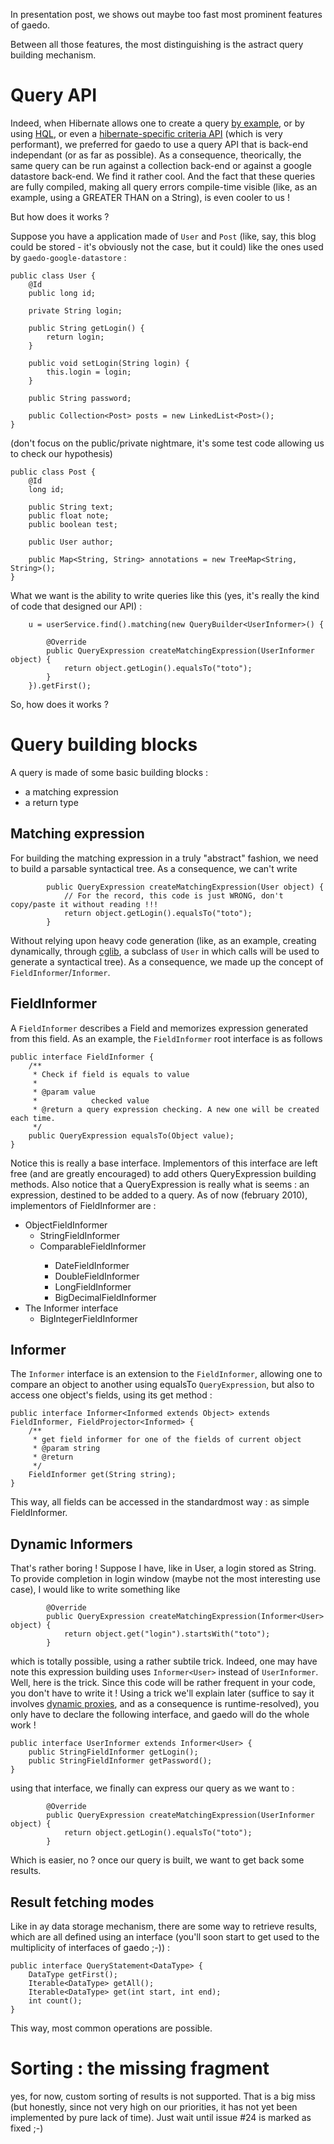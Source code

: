 In presentation post, we shows out maybe too fast most prominent features of gaedo. 

Between all those features, the most distinguishing is the astract query building mechanism.

Query API 
=========

Indeed, when Hibernate allows one to create a query [by example][1], or by using [HQL][2], or even a [hibernate-specific criteria API][3] (which is very performant), we preferred for gaedo to use a query API that is back-end independant (or as far as possible). As a consequence, theorically, the same query can be run against a collection back-end or against a google datastore back-end. We find it rather cool. And the fact that these queries are fully compiled, making all query errors compile-time visible (like, as an example, using a GREATER THAN on a String), is even cooler to us ! 

But how does it works ? 

Suppose you have a application made of `User` and `Post` (like, say, this blog could be stored - it's obviously not the case, but it could) like the ones used by `gaedo-google-datastore` : 

    public class User {
    	@Id
    	public long id;
     
    	private String login;
     
    	public String getLogin() {
    		return login;
    	}
     
    	public void setLogin(String login) {
    		this.login = login;
    	}
     
    	public String password;
     
    	public Collection<Post> posts = new LinkedList<Post>();
    }

(don't focus on the public/private nightmare, it's some test code allowing us to check our hypothesis)

    public class Post {
    	@Id
    	long id;
     
    	public String text;
    	public float note;
    	public boolean test;
     
    	public User author;
     
    	public Map<String, String> annotations = new TreeMap<String, String>();
    }

What we want is the ability to write queries like this (yes, it's really the kind of code that designed our API) :

		u = userService.find().matching(new QueryBuilder<UserInformer>() {
 
			@Override
			public QueryExpression createMatchingExpression(UserInformer object) {
				return object.getLogin().equalsTo("toto");
			}
		}).getFirst();

So, how does it works ? 

Query building blocks
=====================

A query is made of some basic building blocks : 

* a matching expression 
* a return type 

Matching expression 
-------------------

For building the matching expression in a truly "abstract" fashion, we need to build a parsable syntactical tree. As a consequence, we can't write

			public QueryExpression createMatchingExpression(User object) {
				// For the record, this code is just WRONG, don't copy/paste it without reading !!!
				return object.getLogin().equalsTo("toto");
			}

 Without relying upon heavy code generation (like, as an example, creating dynamically, through [cglib][4], a subclass of `User` in which calls will be used to generate a syntactical tree). As a consequence, we made up the concept of `FieldInformer`/`Informer`. 

FieldInformer 
-------------

A `FieldInformer` describes a Field and memorizes expression generated from this field. As an example, the `FieldInformer` root interface is as follows

    public interface FieldInformer {
    	/**
    	 * Check if field is equals to value
    	 * 
    	 * @param value
    	 *            checked value
    	 * @return a query expression checking. A new one will be created each time.
    	 */
    	public QueryExpression equalsTo(Object value);
    }

Notice this is really a base interface. Implementors of this interface are left free (and are greatly encouraged) to add others QueryExpression building methods. Also notice that a QueryExpression is really what is seems : an expression, destined to be added to a query. As of now (february 2010), implementors of FieldInformer are : 

   * ObjectFieldInformer 
      * StringFieldInformer 
      * ComparableFieldInformer<ComparableType> 
         * DateFieldInformer 
         * DoubleFieldInformer 
         * LongFieldInformer 
         * BigDecimalFieldInformer 
   * The Informer interface 
      * BigIntegerFieldInformer 
 
Informer 
--------

The `Informer` interface is an extension to the `FieldInformer`, allowing one to compare an object to another using equalsTo `QueryExpression`, but also to access one object's fields, using its get method :

    public interface Informer<Informed extends Object> extends FieldInformer, FieldProjector<Informed> {
    	/**
    	 * get field informer for one of the fields of current object
    	 * @param string
    	 * @return
    	 */
    	FieldInformer get(String string);
    }

 This way, all fields can be accessed in the standardmost way : as simple FieldInformer. 

Dynamic Informers 
-----------------

That's rather boring ! Suppose I have, like in User, a login stored as String. To provide completion in login window (maybe not the most interesting use case), I would like to write something like 

			@Override
			public QueryExpression createMatchingExpression(Informer<User> object) {
				return object.get("login").startsWith("toto");
			}

 which is totally possible, using a rather subtile trick. Indeed, one may have note this expression building uses `Informer<User>` instead of `UserInformer`. Well, here is the trick. Since this code will be rather frequent in your code, you don't have to write it ! Using a trick we'll explain later (suffice to say it involves [dynamic proxies][5], and as a consequence is runtime-resolved), you only have to declare the following interface, and gaedo will do the whole work !

    public interface UserInformer extends Informer<User> {
    	public StringFieldInformer getLogin();
    	public StringFieldInformer getPassword();
    }

 using that interface, we finally can express our query as we want to :

			@Override
			public QueryExpression createMatchingExpression(UserInformer object) {
				return object.getLogin().equalsTo("toto");
			}

 Which is easier, no ? once our query is built, we want to get back some results. 

Result fetching modes 
---------------------

Like in ay data storage mechanism, there are some way to retrieve results, which are all defined using an interface (you'll soon start to get used to the multiplicity of interfaces of gaedo ;-)) :

    public interface QueryStatement<DataType> {
    	DataType getFirst();
    	Iterable<DataType> getAll();
    	Iterable<DataType> get(int start, int end);
    	int count();
    }

This way, most common operations are possible. 

Sorting : the missing fragment 
==============================

yes, for now, custom sorting of results is not supported. That is a big miss (but honestly, since not very high on our priorities, it has not yet been implemented by pure lack of time). Just wait until issue #24 is marked as fixed ;-)


  [1]: http://docs.jboss.org/hibernate/core/3.3/reference/en/html/querycriteria.html#querycriteria-examples
  [2]: http://docs.jboss.org/hibernate/core/3.3/reference/en/html/queryhql.html
  [3]: http://docs.jboss.org/hibernate/core/3.3/reference/en/html/querycriteria.html
  [4]: http://cglib.sourceforge.net/
  [5]: http://java.sun.com/j2se/1.5.0/docs/api/java/lang/reflect/Proxy.html

